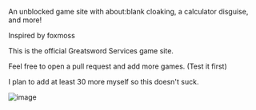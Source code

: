
An unblocked game site with about:blank cloaking, a calculator disguise, and more!

Inspired by foxmoss

This is the official Greatsword Services game site.

Feel free to open a pull request and add more games. (Test it first)

I plan to add at least 30 more myself so this doesn't suck.

![image](https://github.com/Tacogamerman/Cloaked-Game-Calculator/assets/119009502/8a9eb4d7-09f7-411a-b4ae-a83dcbb55854)

